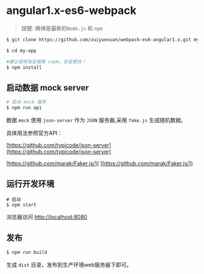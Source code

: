 # angular1.x-es6-webpack

>提醒: 确保是最新的`Node.js` 和 `npm`


```bash
$ git clone https://github.com/zuiyuexuan/webpack-es6-angular1.x.git my-app

$ cd my-app

#建议使用淘宝镜像 cnpm，安装更快！
$ npm install 
```

## 启动数据 mock server
```bash
# 启动 mock 服务
$ npm run api
```

数据 `mock` 使用 `json-server` 作为 `JSON` 服务器,采用 `fake.js` 生成随机数据。

具体用法参照官方API：

 [https://github.com/typicode/json-server](https://github.com/typicode/json-server) 
 
 
 [https://github.com/marak/Faker.js/]( [https://github.com/marak/Faker.js/]) 
 

## 运行开发环境
```
# 启动
$ npm start
```

浏览器访问 [http://localhost:8080](http://localhost:8080) 

## 发布
```bash
$ npm run build
```

生成 `dist` 目录，发布到生产环境web服务器下即可。